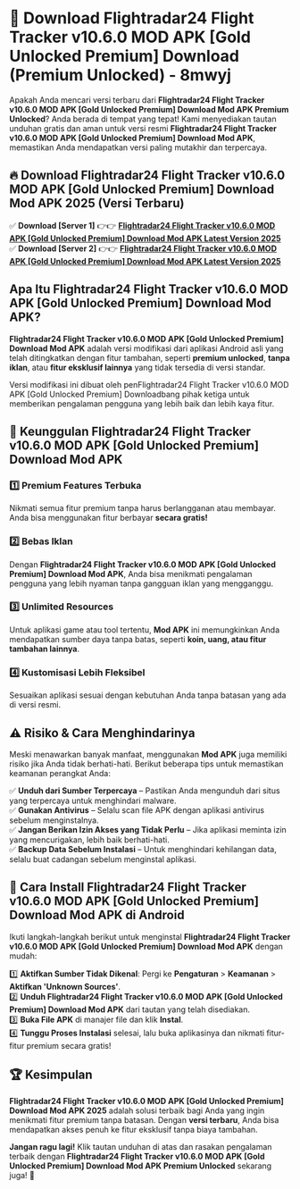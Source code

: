 # 🎯 Download Flightradar24 Flight Tracker v10.6.0 MOD APK [Gold Unlocked Premium] Download (Premium Unlocked) -  8mwyj

Apakah Anda mencari versi terbaru dari **Flightradar24 Flight Tracker v10.6.0 MOD APK [Gold Unlocked Premium] Download Mod APK Premium Unlocked**? Anda berada di tempat yang tepat! Kami menyediakan tautan unduhan gratis dan aman untuk versi resmi **Flightradar24 Flight Tracker v10.6.0 MOD APK [Gold Unlocked Premium] Download Mod APK**, memastikan Anda mendapatkan versi paling mutakhir dan terpercaya.

## 🔥 Download Flightradar24 Flight Tracker v10.6.0 MOD APK [Gold Unlocked Premium] Download Mod APK 2025 (Versi Terbaru)

✅ **Download [Server 1]** 👉👉 [**Flightradar24 Flight Tracker v10.6.0 MOD APK [Gold Unlocked Premium] Download Mod APK Latest Version 2025**](https://momento.my/?title=Flightradar24_Flight_Tracker_v10.6.0_MOD_APK_[Gold_Unlocked_Premium]_Download)  
✅ **Download [Server 2]** 👉👉 [**Flightradar24 Flight Tracker v10.6.0 MOD APK [Gold Unlocked Premium] Download Mod APK Latest Version 2025**](https://momento.my/?title=Flightradar24_Flight_Tracker_v10.6.0_MOD_APK_[Gold_Unlocked_Premium]_Download)  

## Apa Itu Flightradar24 Flight Tracker v10.6.0 MOD APK [Gold Unlocked Premium] Download Mod APK?

**Flightradar24 Flight Tracker v10.6.0 MOD APK [Gold Unlocked Premium] Download Mod APK** adalah versi modifikasi dari aplikasi Android asli yang telah ditingkatkan dengan fitur tambahan, seperti **premium unlocked**, **tanpa iklan**, atau **fitur eksklusif lainnya** yang tidak tersedia di versi standar.

Versi modifikasi ini dibuat oleh penFlightradar24 Flight Tracker v10.6.0 MOD APK [Gold Unlocked Premium] Downloadbang pihak ketiga untuk memberikan pengalaman pengguna yang lebih baik dan lebih kaya fitur.

## 🎯 Keunggulan Flightradar24 Flight Tracker v10.6.0 MOD APK [Gold Unlocked Premium] Download Mod APK

### 1️⃣ Premium Features Terbuka
Nikmati semua fitur premium tanpa harus berlangganan atau membayar. Anda bisa menggunakan fitur berbayar **secara gratis!**

### 2️⃣ Bebas Iklan
Dengan **Flightradar24 Flight Tracker v10.6.0 MOD APK [Gold Unlocked Premium] Download Mod APK**, Anda bisa menikmati pengalaman pengguna yang lebih nyaman tanpa gangguan iklan yang mengganggu.

### 3️⃣ Unlimited Resources
Untuk aplikasi game atau tool tertentu, **Mod APK** ini memungkinkan Anda mendapatkan sumber daya tanpa batas, seperti **koin, uang, atau fitur tambahan lainnya**.

### 4️⃣ Kustomisasi Lebih Fleksibel
Sesuaikan aplikasi sesuai dengan kebutuhan Anda tanpa batasan yang ada di versi resmi.

## ⚠️ Risiko & Cara Menghindarinya

Meski menawarkan banyak manfaat, menggunakan **Mod APK** juga memiliki risiko jika Anda tidak berhati-hati. Berikut beberapa tips untuk memastikan keamanan perangkat Anda:

✅ **Unduh dari Sumber Terpercaya** – Pastikan Anda mengunduh dari situs yang terpercaya untuk menghindari malware.  
✅ **Gunakan Antivirus** – Selalu scan file APK dengan aplikasi antivirus sebelum menginstalnya.  
✅ **Jangan Berikan Izin Akses yang Tidak Perlu** – Jika aplikasi meminta izin yang mencurigakan, lebih baik berhati-hati.  
✅ **Backup Data Sebelum Instalasi** – Untuk menghindari kehilangan data, selalu buat cadangan sebelum menginstal aplikasi.

## 📌 Cara Install Flightradar24 Flight Tracker v10.6.0 MOD APK [Gold Unlocked Premium] Download Mod APK di Android

Ikuti langkah-langkah berikut untuk menginstal **Flightradar24 Flight Tracker v10.6.0 MOD APK [Gold Unlocked Premium] Download Mod APK** dengan mudah:

1️⃣ **Aktifkan Sumber Tidak Dikenal**: Pergi ke **Pengaturan** > **Keamanan** > **Aktifkan 'Unknown Sources'**.  
2️⃣ **Unduh Flightradar24 Flight Tracker v10.6.0 MOD APK [Gold Unlocked Premium] Download Mod APK** dari tautan yang telah disediakan.  
3️⃣ **Buka File APK** di manajer file dan klik **Instal**.  
4️⃣ **Tunggu Proses Instalasi** selesai, lalu buka aplikasinya dan nikmati fitur-fitur premium secara gratis!

## 🏆 Kesimpulan

**Flightradar24 Flight Tracker v10.6.0 MOD APK [Gold Unlocked Premium] Download Mod APK 2025** adalah solusi terbaik bagi Anda yang ingin menikmati fitur premium tanpa batasan. Dengan **versi terbaru**, Anda bisa mendapatkan akses penuh ke fitur eksklusif tanpa biaya tambahan.

**Jangan ragu lagi!** Klik tautan unduhan di atas dan rasakan pengalaman terbaik dengan **Flightradar24 Flight Tracker v10.6.0 MOD APK [Gold Unlocked Premium] Download Mod APK Premium Unlocked** sekarang juga! 🚀
